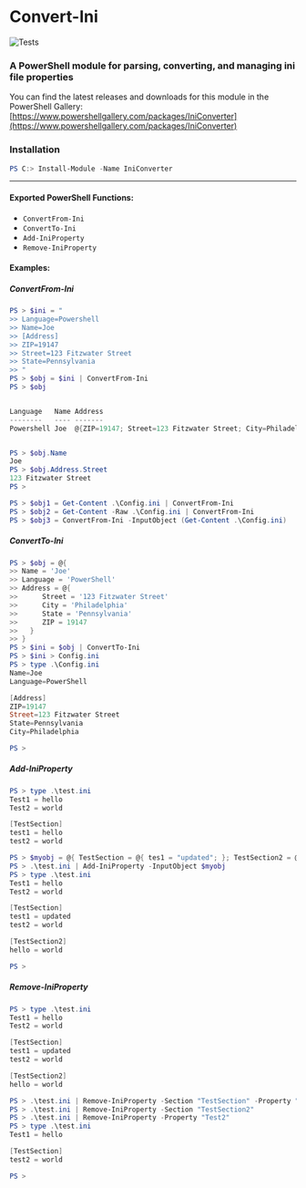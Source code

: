 # Convert-Ini
![Tests](https://github.com/joeiannone/Convert-Ini/actions/workflows/tests.yml/badge.svg)
### A PowerShell module for parsing, converting, and managing ini file properties

You can find the latest releases and downloads for this module in the PowerShell Gallery: [https://www.powershellgallery.com/packages/IniConverter](https://www.powershellgallery.com/packages/IniConverter)


### Installation
```powershell
PS C:> Install-Module -Name IniConverter
```
---

#### Exported PowerShell Functions:
- ```ConvertFrom-Ini```
- ```ConvertTo-Ini```
- ```Add-IniProperty```
- ```Remove-IniProperty```

#### Examples:
##### ConvertFrom-Ini
```powershell
PS > $ini = "
>> Language=Powershell
>> Name=Joe
>> [Address]
>> ZIP=19147
>> Street=123 Fitzwater Street
>> State=Pennsylvania
>> "
PS > $obj = $ini | ConvertFrom-Ini
PS > $obj


Language   Name Address
--------   ---- -------
Powershell Joe  @{ZIP=19147; Street=123 Fitzwater Street; City=Philadelphia; State=Pennsylvania}


PS > $obj.Name
Joe
PS > $obj.Address.Street
123 Fitzwater Street
PS >
```
```powershell
PS > $obj1 = Get-Content .\Config.ini | ConvertFrom-Ini
PS > $obj2 = Get-Content -Raw .\Config.ini | ConvertFrom-Ini
PS > $obj3 = ConvertFrom-Ini -InputObject (Get-Content .\Config.ini)
```

##### ConvertTo-Ini
```powershell
PS > $obj = @{
>> Name = 'Joe'
>> Language = 'PowerShell'
>> Address = @{
>>      Street = '123 Fitzwater Street'
>>      City = 'Philadelphia'
>>      State = 'Pennsylvania'
>>      ZIP = 19147
>>   }
>> }
PS > $ini = $obj | ConvertTo-Ini
PS > $ini > Config.ini
PS > type .\Config.ini
Name=Joe
Language=PowerShell

[Address]
ZIP=19147
Street=123 Fitzwater Street
State=Pennsylvania
City=Philadelphia

PS >
```

##### Add-IniProperty
```powershell
PS > type .\test.ini
Test1 = hello
Test2 = world

[TestSection]
test1 = hello
test2 = world

PS > $myobj = @{ TestSection = @{ tes1 = "updated"; }; TestSection2 = @{ hello = "world"; } }
PS > .\test.ini | Add-IniProperty -InputObject $myobj
PS > type .\test.ini
Test1 = hello
Test2 = world

[TestSection]
test1 = updated
test2 = world

[TestSection2]
hello = world

PS >
```

##### Remove-IniProperty
```powershell
PS > type .\test.ini
Test1 = hello
Test2 = world

[TestSection]
test1 = updated
test2 = world

[TestSection2]
hello = world

PS > .\test.ini | Remove-IniProperty -Section "TestSection" -Property "test1"
PS > .\test.ini | Remove-IniProperty -Section "TestSection2"
PS > .\test.ini | Remove-IniProperty -Property "Test2"
PS > type .\test.ini
Test1 = hello

[TestSection]
test2 = world

PS >
```